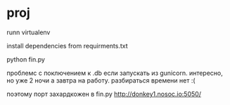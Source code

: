 # proj
runn virtualenv

install dependencies from requirments.txt

python fin.py

проблемс с поключением к .db если запускать из gunicorn. интересно, но уже 2 ночи а завтра на работу. разбираться времени нет  :(

поэтому порт захардкожен в fin.py
http://donkey1.nosoc.io:5050/
